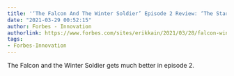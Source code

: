 ```yaml
---
title: '‘The Falcon And The Winter Soldier’ Episode 2 Review: ‘The Star-Spangled Man’'
date: "2021-03-29 00:52:15"
author: Forbes - Innovation
authorlink: https://www.forbes.com/sites/erikkain/2021/03/28/falcon-winter-soldier-episode-2-recap-review-john-walker-captain-america-zemo/
tags:
- Forbes-Innovation
---
```

The Falcon and the Winter Soldier gets much better in episode 2.